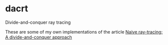 # dacrt
Divide-and-conquer ray tracing

These are some of my own implementations of the article [Naive ray-tracing: A divide-and-conquer approach](https://dl.acm.org/doi/10.1145/2019627.2019636)